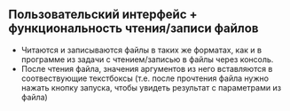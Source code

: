 ## Пользовательский интерфейс + функциональность чтения/записи файлов

- Читаются и записываются файлы в таких же форматах, как и в программе из задачи с чтением/записью в файлы через консоль.
- После чтения файла, значения аргументов из него вставляются в соотвествующие текстбоксы
(т.е. после прочтения файла нужно нажать кнопку запуска, чтобы увидеть результат с параметрами из файла)

